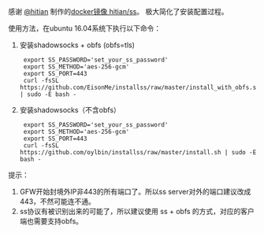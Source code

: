 感谢 [@hitian](https://github.com/hitian) 制作的[docker镜像 hitian/ss](https://hub.docker.com/r/hitian/ss/)。
极大简化了安装配置过程。

使用方法，在ubuntu 16.04系统下执行以下命令：

1. 安装shadowsocks + obfs (obfs=tls)

        export SS_PASSWORD='set_your_ss_password'
        export SS_METHOD='aes-256-gcm'
        export SS_PORT=443
        curl -fsSL https://github.com/EisonMe/installss/raw/master/install_with_obfs.sh | sudo -E bash -

2. 安装shadowsocks（不含obfs）

        export SS_PASSWORD='set_your_ss_password'
        export SS_METHOD='aes-256-gcm'
        export SS_PORT=443
        curl -fsSL https://github.com/oylbin/installss/raw/master/install.sh | sudo -E bash -

提示：

1. GFW开始封境外IP非443的所有端口了。所以ss server对外的端口建议改成443，不然可能连不通。
2. ss协议有被识别出来的可能了，所以建议使用 ss + obfs 的方式，对应的客户端也需要支持obfs。
